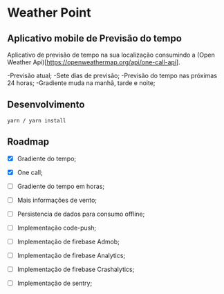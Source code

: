 # Weather Point
Aplicativo mobile de Previsão do tempo
---

Aplicativo de previsão de tempo na sua localização consumindo a (Open Weather Api)[https://openweathermap.org/api/one-call-api].

-Previsão atual;
-Sete dias de previsão;
-Previsão do tempo nas próximas 24 horas;
-Gradiente muda na manhã, tarde e noite;

Desenvolvimento
---

```
yarn / yarn install
```

Roadmap
---
- [x] Gradiente do tempo;
- [x] One call;
- [ ] Gradiente do tempo em horas;
- [ ] Mais informações de vento;
- [ ] Persistencia de dados para consumo offline;
- [ ] Implementação code-push;
- [ ] Implementação de firebase Admob;
- [ ] Implementação de firebase Analytics;
- [ ] Implementação de firebase Crashalytics;
- [ ] Implementação de sentry;

